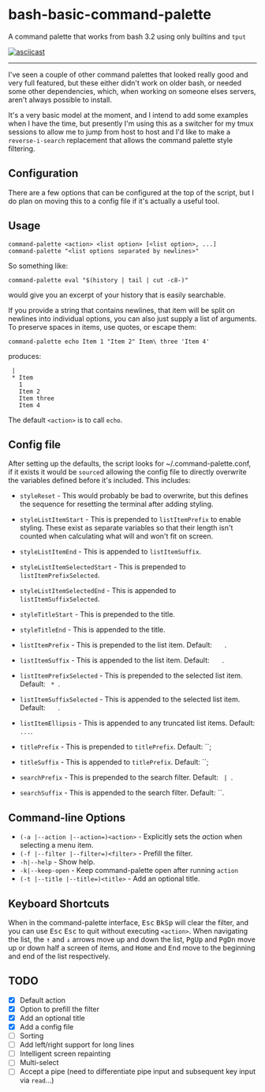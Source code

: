 # bash-basic-command-palette
A command palette that works from bash 3.2 using only builtins and `tput`

[![asciicast](https://asciinema.org/a/196375.png)](https://asciinema.org/a/196375)

---

I've seen a couple of other command palettes that looked really good and very full featured, but these either didn't work on older bash, or needed some other dependencies, which, when working on someone elses servers, aren't always possible to install.

It's a very basic model at the moment, and I intend to add some examples when I have the time, but presently I'm using this as a switcher for my tmux sessions to allow me to jump from host to host and I'd like to make a `reverse-i-search` replacement that allows the command palette style filtering.

## Configuration

There are a few options that can be configured at the top of the script, but I do plan on moving this to a config file if it's actually a useful tool.

## Usage

    command-palette <action> <list option> [<list option>, ...]
    command-palette "<list options separated by newlines>"

So something like:

    command-palette eval "$(history | tail | cut -c8-)"

would give you an excerpt of your history that is easily searchable.

If you provide a string that contains newlines, that item will be split on newlines into individual options, you can also just supply a list of arguments. To preserve spaces in items, use quotes, or escape them:

    command-palette echo Item 1 "Item 2" Item\ three 'Item 4'

produces:

     |    
     * Item   
       1   
       Item 2   
       Item three   
       Item 4   

The default `<action>` is to call `echo`.

## Config file

After setting up the defaults, the script looks for ~/.command-palette.conf, if it exists it would be `source`d allowing the config file to directly overwrite the variables defined before it's included. This includes:

 - `styleReset` - This would probably be bad to overwrite, but this defines the sequence for resetting the terminal after adding styling.
 - `styleListItemStart` - This is prepended to `listItemPrefix` to enable styling. These exist as separate variables so that their length isn't counted when calculating what will and won't fit on screen.
 - `styleListItemEnd` - This is appended to `listItemSuffix`.
 - `styleListItemSelectedStart` - This is prepended to `listItemPrefixSelected`.
 - `styleListItemSelectedEnd` - This is appended to `listItemSuffixSelected`.
 - `styleTitleStart` - This is prepended to the title.
 - `styleTitleEnd` - This is appended to the title.

 - `listItemPrefix` - This is prepended to the list item. Default: `   `.
 - `listItemSuffix` - This is appended to the list item. Default: `   `.
 - `listItemPrefixSelected` - This is prepended to the selected list item. Default: ` * `.
 - `listItemSuffixSelected` - This is appended to the selected list item. Default: `   `.
 - `listItemEllipsis` - This is appended to any truncated list items. Default: `...`.
 - `titlePrefix` - This is prepended to `titlePrefix`. Default: ``;
 - `titleSuffix` - This is appended to `titlePrefix`. Default: ``;
 - `searchPrefix` - This is prepended to the search filter. Default: ` | `.
 - `searchSuffix` - This is appended to the search filter. Default: ``.

## Command-line Options

- `(-a |--action |--action=)<action>` - Explicitly sets the *a*ction when selecting a menu item.
- `(-f |--filter |--filter=)<filter>` - Prefill the filter.
- `-h|--help` - Show help.
- `-k|--keep-open` - Keep command-palette open after running `action`
- `(-t |--title |--title=)<title>` - Add an optional title.

## Keyboard Shortcuts

When in the command-palette interface, <kbd>Esc</kbd> <kbd>BkSp</kbd> will clear the filter, and you can use <kbd>Esc</kbd> <kbd>Esc</kbd> to quit without executing `<action>`. When navigating the list, the <kbd>↑</kbd> and <kbd>↓</kbd> arrows move up and down the list, <kbd>PgUp</kbd> and <kbd>PgDn</kbd> move up or down half a screen of items, and <kbd>Home</kbd> and <kbd>End</kbd> move to the beginning and end of the list respectively.

## TODO

- [x] Default action
- [x] Option to prefill the filter
- [x] Add an optional title
- [x] Add a config file
- [ ] Sorting
- [ ] Add left/right support for long lines
- [ ] Intelligent screen repainting
- [ ] Multi-select
- [ ] Accept a pipe (need to differentiate pipe input and subsequent key input via `read`...)
